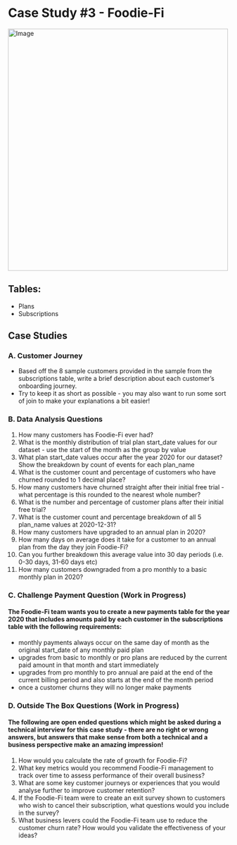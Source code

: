 # Case Study #3 - Foodie-Fi
<img src="https://user-images.githubusercontent.com/81607668/129742132-8e13c136-adf2-49c4-9866-dec6be0d30f0.png" alt="Image" width="500" height="550">



## Tables:
- Plans
- Subscriptions

## Case Studies
### A. Customer Journey
- Based off the 8 sample customers provided in the sample from the subscriptions table, write a brief description about each customer’s onboarding journey.
- Try to keep it as short as possible - you may also want to run some sort of join to make your explanations a bit easier!

### B. Data Analysis Questions
 1. How many customers has Foodie-Fi ever had?
 2. What is the monthly distribution of trial plan start_date values for our dataset - use the start of the month as the group by value
 3. What plan start_date values occur after the year 2020 for our dataset? Show the breakdown by count of events for each plan_name
 4. What is the customer count and percentage of customers who have churned rounded to 1 decimal place?
 5. How many customers have churned straight after their initial free trial - what percentage is this rounded to the nearest whole number?
 6. What is the number and percentage of customer plans after their initial free trial?
 7. What is the customer count and percentage breakdown of all 5 plan_name values at 2020-12-31?
 8. How many customers have upgraded to an annual plan in 2020?
 9. How many days on average does it take for a customer to an annual plan from the day they join Foodie-Fi?
 10. Can you further breakdown this average value into 30 day periods (i.e. 0-30 days, 31-60 days etc)
 11. How many customers downgraded from a pro monthly to a basic monthly plan in 2020?

### C. Challenge Payment Question (Work in Progress)
#### The Foodie-Fi team wants you to create a new payments table for the year 2020 that includes amounts paid by each customer in the subscriptions table with the following requirements:

- monthly payments always occur on the same day of month as the original start_date of any monthly paid plan
- upgrades from basic to monthly or pro plans are reduced by the current paid amount in that month and start immediately
- upgrades from pro monthly to pro annual are paid at the end of the current billing period and also starts at the end of the month period
- once a customer churns they will no longer make payments

### D. Outside The Box Questions (Work in Progress)
#### The following are open ended questions which might be asked during a technical interview for this case study - there are no right or wrong answers, but answers that make sense from both a technical and a business perspective make an amazing impression!

 1. How would you calculate the rate of growth for Foodie-Fi?
 2. What key metrics would you recommend Foodie-Fi management to track over time to assess performance of their overall business?
 3. What are some key customer journeys or experiences that you would analyse further to improve customer retention?
 4. If the Foodie-Fi team were to create an exit survey shown to customers who wish to cancel their subscription, what questions would you include in the survey?
 5. What business levers could the Foodie-Fi team use to reduce the customer churn rate? How would you validate the effectiveness of your ideas?

